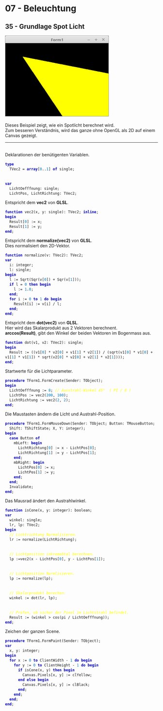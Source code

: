 <html>
    <b><h1>07 - Beleuchtung</h1></b>
    <b><h2>35 - Grundlage Spot Licht</h2></b>
<img src="image.png" alt="Selfhtml"><br><br>
Dieses Beispiel zeigt, wie ein Spotlicht berechnet wird.<br>
Zum besseren Verständnis, wird das ganze ohne OpenGL als 2D auf einem Canvas gezeigt.<br>
<hr><br>
Deklarationen der benütigenten Variablen.<br>
<pre><code><b><font color="0000BB">type</font></b>
  TVec2 = <b><font color="0000BB">array</font></b>[<font color="#0077BB">0</font>..<font color="#0077BB">1</font>] <b><font color="0000BB">of</font></b> single;
<br>
<b><font color="0000BB">var</font></b>
  LichtOefffnung: single;
  LichtPos, LichtRichtung: TVec2;</code></pre>
Entspricht dem <b>vec2</b> von <b>GLSL</b>.<br>
<pre><code><b><font color="0000BB">function</font></b> vec2(x, y: single): TVec2; <b><font color="0000BB">inline</font></b>;
<b><font color="0000BB">begin</font></b>
  Result[<font color="#0077BB">0</font>] := x;
  Result[<font color="#0077BB">1</font>] := y;
<b><font color="0000BB">end</font></b>;</code></pre>
Entspricht dem <b>normalize(vec2)</b> von <b>GLSL</b>.<br>
Dies normalisiert den 2D-Vektor.<br>
<pre><code><b><font color="0000BB">function</font></b> normalize(v: TVec2): TVec2;
<b><font color="0000BB">var</font></b>
  i: integer;
  l: single;
<b><font color="0000BB">begin</font></b>
  l := Sqrt(Sqr(v[<font color="#0077BB">0</font>]) + Sqr(v[<font color="#0077BB">1</font>]));
  <b><font color="0000BB">if</font></b> l = <font color="#0077BB">0</font> <b><font color="0000BB">then</font></b> <b><font color="0000BB">begin</font></b>
    l := <font color="#0077BB">1</font>.<font color="#0077BB">0</font>;
  <b><font color="0000BB">end</font></b>;
  <b><font color="0000BB">for</font></b> i := <font color="#0077BB">0</font> <b><font color="0000BB">to</font></b> <font color="#0077BB">1</font> <b><font color="0000BB">do</font></b> <b><font color="0000BB">begin</font></b>
    Result[i] := v[i] / l;
  <b><font color="0000BB">end</font></b>;
<b><font color="0000BB">end</font></b>;</code></pre>
Entspricht dem <b>dot(vec2)</b> von <b>GLSL</b>.<br>
Hier wird das Skalarprodukt aus 2 Vektoren berechnent.<br>
<b>arccos(Result)</b>, gibt den Winkel der beiden Vektoren im Bogenmass aus.<br>
<pre><code><b><font color="0000BB">function</font></b> dot(v1, v2: TVec2): single;
<b><font color="0000BB">begin</font></b>
  Result := ((v1[<font color="#0077BB">0</font>] * v2[<font color="#0077BB">0</font>] + v1[<font color="#0077BB">1</font>] * v2[<font color="#0077BB">1</font>]) / (sqrt(v1[<font color="#0077BB">0</font>] * v1[<font color="#0077BB">0</font>] + v1[<font color="#0077BB">1</font>] * v1[<font color="#0077BB">1</font>]) * sqrt(v2[<font color="#0077BB">0</font>] * v2[<font color="#0077BB">0</font>] + v2[<font color="#0077BB">1</font>] * v2[<font color="#0077BB">1</font>])));
<b><font color="0000BB">end</font></b>;</code></pre>
Startwerte für die Lichtparameter.<br>
<pre><code><b><font color="0000BB">procedure</font></b> TForm1.FormCreate(Sender: TObject);
<b><font color="0000BB">begin</font></b>
  LichtOefffnung := <font color="#0077BB">8</font>; <i><font color="#FFFF00">// Ausstrahl-Winkel 45°  ( PI / 8 )</font></i>
  LichtPos := vec2(<font color="#0077BB">200</font>, <font color="#0077BB">100</font>);
  LichtRichtung := vec2(<font color="#0077BB">2</font>, <font color="#0077BB">2</font>);
<b><font color="0000BB">end</font></b>;</code></pre>
Die Maustasten ändern die Licht und Austrahl-Position.<br>
<pre><code><b><font color="0000BB">procedure</font></b> TForm1.FormMouseDown(Sender: TObject; Button: TMouseButton;
  Shift: TShiftState; X, Y: integer);
<b><font color="0000BB">begin</font></b>
  <b><font color="0000BB">case</font></b> Button <b><font color="0000BB">of</font></b>
    mbLeft: <b><font color="0000BB">begin</font></b>
      LichtRichtung[<font color="#0077BB">0</font>] := x - LichtPos[<font color="#0077BB">0</font>];
      LichtRichtung[<font color="#0077BB">1</font>] := y - LichtPos[<font color="#0077BB">1</font>];
    <b><font color="0000BB">end</font></b>;
    mbRight: <b><font color="0000BB">begin</font></b>
      LichtPos[<font color="#0077BB">0</font>] := x;
      LichtPos[<font color="#0077BB">1</font>] := y;
    <b><font color="0000BB">end</font></b>;
  <b><font color="0000BB">end</font></b>;
  Invalidate;
<b><font color="0000BB">end</font></b>;</code></pre>
Das Mausrad ändert den Austrahlwinkel.<br>
<pre><code><b><font color="0000BB">function</font></b> isCone(x, y: integer): boolean;
<b><font color="0000BB">var</font></b>
  winkel: single;
  lr, lp: TVec2;
<b><font color="0000BB">begin</font></b>
  <i><font color="#FFFF00">// Lichtrichtung Normalisieren.</font></i>
  lr := normalize(LichtRichtung);
<br>
  <i><font color="#FFFF00">// Lichtposition inkremebtal berechnen.</font></i>
  lp :=vec2(x - LichtPos[<font color="#0077BB">0</font>], y - LichtPos[<font color="#0077BB">1</font>]);
<br>
  <i><font color="#FFFF00">// Lichtposition Normlisieren.</font></i>
  lp := normalize(lp);
<br>
  <i><font color="#FFFF00">// Skalarprodukt berechen.</font></i>
  winkel := dot(lr, lp);
<br>
  <i><font color="#FFFF00">// Prüfen, ob sicher der Pixel im Lichtstrahl befindet.</font></i>
  Result := (winkel &gt; cos(pi / LichtOefffnung));
<b><font color="0000BB">end</font></b>;</code></pre>
Zeichen der ganzen Scene.<br>
<pre><code><b><font color="0000BB">procedure</font></b> TForm1.FormPaint(Sender: TObject);
<b><font color="0000BB">var</font></b>
  x, y: integer;
<b><font color="0000BB">begin</font></b>
  <b><font color="0000BB">for</font></b> x := <font color="#0077BB">0</font> <b><font color="0000BB">to</font></b> ClientWidth - <font color="#0077BB">1</font> <b><font color="0000BB">do</font></b> <b><font color="0000BB">begin</font></b>
    <b><font color="0000BB">for</font></b> y := <font color="#0077BB">0</font> <b><font color="0000BB">to</font></b> ClientHeight - <font color="#0077BB">1</font> <b><font color="0000BB">do</font></b> <b><font color="0000BB">begin</font></b>
      <b><font color="0000BB">if</font></b> isCone(x, y) <b><font color="0000BB">then</font></b> <b><font color="0000BB">begin</font></b>
        Canvas.Pixels[x, y] := clYellow;
      <b><font color="0000BB">end</font></b> <b><font color="0000BB">else</font></b> <b><font color="0000BB">begin</font></b>
        Canvas.Pixels[x, y] := clBlack;
      <b><font color="0000BB">end</font></b>;
    <b><font color="0000BB">end</font></b>;
  <b><font color="0000BB">end</font></b>;
<b><font color="0000BB">end</font></b>;</code></pre>
<br>
</html>
